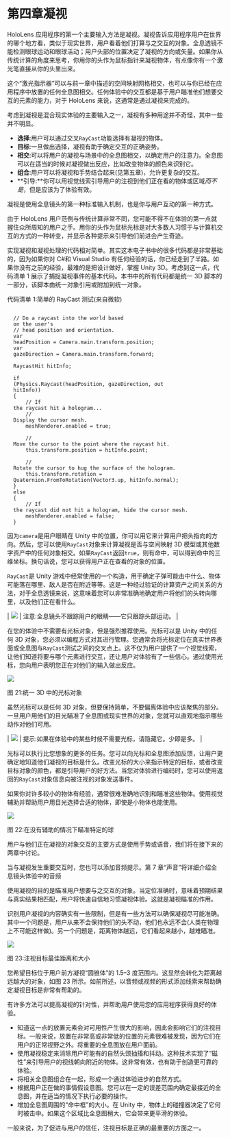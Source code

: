 # 第四章凝视

HoloLens 应用程序的第一个主要输入方法是凝视。凝视告诉应用程序用户在世界的哪个地方看，类似于现实世界，用户看着他们打算与之交互的对象。全息透镜不能检测眼球运动和眼球活动；用户头部的位置决定了凝视的方向或矢量。如果你从传统计算的角度来思考，你用你的头作为鼠标指针来凝视物体，有点像你有一个激光笔直接从你的头里出来。

这个“激光指示器”可以与前一章中描述的空间映射网格相交，也可以与你已经在应用程序中放置的任何全息图相交。任何体验中的交互都是基于用户瞄准他们想要交互的元素的能力，对于 HoloLens 来说，这通常是通过凝视来完成的。

考虑到凝视是混合现实体验的主要输入之一，凝视有多种用途并不奇怪，其中一些并不明显。

*   **选择**:用户可以通过交叉`RayCast`功能选择有凝视的物体。
*   **目标**:一旦做出选择，凝视有助于确定交互的正确姿势。
*   **相交**:可以将用户的凝视与场景中的全息图相交，以确定用户的注意力。全息图可以在适当的时候对凝视做出反应，比如改变物体的颜色来识别它。
*   **组合**:用户可以将凝视和手势结合起来(见第五章)，允许更复杂的交互。
*   **引导:**你可以用视觉线索引导用户的注视到他们正在看的物体或区域*而不是*，但是应该为了体验有效。

凝视是使用全息镜头的第一种标准输入机制，也是你与用户互动的第一种方式。

由于 HoloLens 用户范例与传统计算非常不同，您可能不得不在体验的第一点就握住众所周知的用户之手。用你的头作为鼠标光标是对大多数人习惯于与计算机交互的方式的一种转变，并显示各种提示来引导他们前进会产生奇迹。

实现凝视和凝视处理的代码相对简单。其实这本电子书中的很多代码都是非常基础的，因为如果你对 C#和 Visual Studio 有任何经验的话，你已经走到了半路。如果你没有之前的经验，最难的是把设计做好，掌握 Unity 3D。考虑到这一点，代码清单 1 展示了捕捉凝视事件的基本代码。本书中的所有代码都是统一 3D 脚本的一部分，该脚本由统一对象引用或附加到统一对象。

代码清单 1:简单的 RayCast 测试(来自微软)

```

  // Do a raycast into the world based
  on the user's
  // head position and orientation.
  var
  headPosition = Camera.main.transform.position;
  var
  gazeDirection = Camera.main.transform.forward;

  RaycastHit hitInfo;

  if
  (Physics.Raycast(headPosition, gazeDirection, out
  hitInfo))
  {
      // If
  the raycast hit a hologram...
      //
  Display the cursor mesh.
      meshRenderer.enabled = true;

      //
  Move the cursor to the point where the raycast hit.
      this.transform.position = hitInfo.point;

      //
  Rotate the cursor to hug the surface of the hologram.
      this.transform.rotation =
  Quaternion.FromToRotation(Vector3.up, hitInfo.normal);
  }
  else
  {
      // If
  the raycast did not hit a hologram, hide the cursor mesh.
      meshRenderer.enabled = false;
  }

```

因为`camera`是用户眼睛在 Unity 中的位置，你可以用它来计算用户把头指向的方向。然后，您可以使用`RayCast`对象来计算凝视是否与空间映射 3D 模型或其他数字资产中的任何对象相交。如果`RayCast`返回`true`，则有命中，可以得到命中的三维坐标。换句话说，您可以获得用户正在查看的对象的位置。

`RayCast`是 Unity 游戏中经常使用的一个构造，用于确定子弹可能击中什么、物体可能落在哪里、敌人是否在附近等等。这是一种经过验证的计算资产之间关系的方法，对于全息透镜来说，这意味着您可以非常准确地确定用户将他们的头转向哪里，以及他们正在看什么。

| ![](../Images/note.png) | 注意:全息镜头不跟踪用户的眼睛——它只跟踪头部运动。 |

在您的体验中不需要有光标对象，但是强烈推荐使用。光标可以是 Unity 中的任何 3D 对象，您必须以编程方式对其进行管理。您通常会将光标定位在真实世界表面或全息图与`RayCast`测试之间的交叉点上。这不仅为用户提供了一个视觉线索，让他们知道将要与哪个元素进行交互，还让用户对体验有了一些信心。通过使用光标，您向用户表明您正在对他们的输入做出反应。

![](../Images/image025.jpg)

图 21:统一 3D 中的光标对象

虽然光标可以是任何 3D 对象，但要保持简单，不要偏离体验中应该聚焦的部分。一旦用户用他们的目光瞄准了全息图或现实世界的对象，您就可以直观地指示哪些动作对他们可用。

| ![](../Images/tip.png) | 提示:如果在体验中的某些时候不需要光标，请隐藏它。少即是多。 |

光标可以执行比您想象的更多的任务。您可以向光标和全息图添加反馈，让用户更确定地知道他们凝视的目标是什么。改变光标的大小来指示特定的目标，或者改变目标对象的颜色，都是引导用户的好方法。当您对体验进行编码时，您可以使用返回的`RayCast`对象信息向被注视的对象发送事件。

如果你对许多较小的物体有经验，通常很难准确地识别和瞄准这些物体。使用视觉辅助并帮助用户用目光选择合适的物体，即使是小物体也能使用。

![](../Images/image027.jpg)

图 22:在没有辅助的情况下瞄准特定的球

用户与他们正在凝视的对象交互的主要方式是使用手势或语音，我们将在接下来的两章中讨论。

当与凝视发生重要交互时，您也可以添加音频提示。第 7 章“声音”将详细介绍全息镜头体验中的音频

使用凝视的目的是瞄准用户想要与之交互的对象。当定位准确时，意味着预期结果与真实结果相匹配，用户将快速自信地习惯凝视体验。这就是凝视瞄准的作用。

识别用户凝视的内容确实有一些限制，但是有一些方法可以确保凝视尽可能准确。其中一个问题是，用户从来不会保持他们的头不动，他们也永远不会(人类在物理上不可能这样做)。另一个问题是，距离物体越远，它们看起来越小，越难瞄准。

![](../Images/image028.png)

图 23:注视目标最佳距离和大小

您希望目标位于用户前方凝视“圆锥体”的 1.5–3 度范围内。这显然会转化为距离越远越大的对象，如图 23 所示。如前所述，以音频或视频的形式添加线索来帮助确定凝视目标是非常有帮助的。

有许多方法可以提高凝视的针对性，并帮助用户使用您的应用程序获得良好的体验。

*   知道这一点的放置元素会对可用性产生很大的影响，因此会影响它们的注视目标。一般来说，放置在非常高或非常低的位置的元素很难被发现，因为它们在用户的正常视野之外。将重要的全息图放在用户面前。
*   使用凝视稳定来消除用户可能有的自然头颈抽搐和抖动。这种技术实现了“磁性”来引导用户的视线朝向附近的物体。这非常有效，也有助于创造更可靠的体验。
*   将相关全息图组合在一起，形成一个通过体验进步的自然方式。
*   根据用户正在做的事情假设意图。您可以在一定的误差范围内确定最接近的全息图，并在适当的情况下执行必要的操作。
*   增加全息图周围的“命中框”的大小。在 Unity 中，物体上的碰撞器决定了它何时被击中。如果这个区域比全息图稍大，它会带来更平滑的体验。

一般来说，为了促进与用户的信任，注视目标是正确的最重要的方面之一。